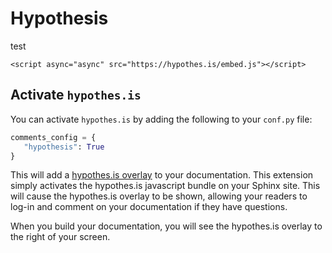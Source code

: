 # Hypothesis

test

```{raw} html
<script async="async" src="https://hypothes.is/embed.js"></script>
```

## Activate `hypothes.is`

You can activate `hypothes.is` by adding the following to your `conf.py` file:

```python
comments_config = {
   "hypothesis": True
}
```

This will add a [hypothes.is overlay](https://web.hypothes.is/) to your documentation. This extension simply activates the hypothes.is javascript bundle on your Sphinx site. This will cause the hypothes.is overlay to be shown, allowing your readers to log-in and comment on your documentation if they have questions.

When you build your documentation, you will see the hypothes.is overlay to the right of your screen.